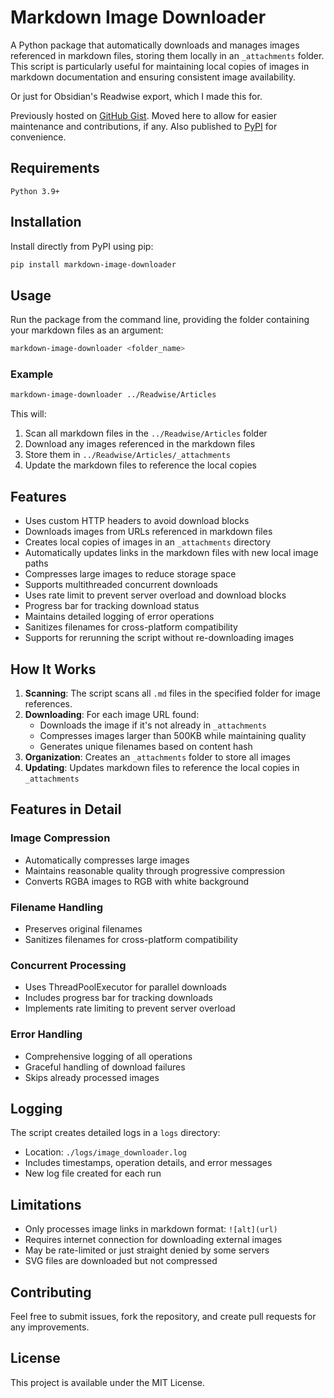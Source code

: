 # Markdown Image Downloader

A Python package that automatically downloads and manages images referenced in markdown files, storing them locally in an `_attachments` folder. This script is particularly useful for maintaining local copies of images in markdown documentation and ensuring consistent image availability.

Or just for Obsidian's Readwise export, which I made this for.

Previously hosted on [GitHub Gist](https://gist.github.com/mufidu/f7b795f844f1ee4dc78e55123d5a398b). Moved here to allow for easier maintenance and contributions, if any. Also published to [PyPI](https://pypi.org/project/markdown-image-downloader) for convenience.

## Requirements

```
Python 3.9+
```

## Installation

Install directly from PyPI using pip:

```bash
pip install markdown-image-downloader
```

## Usage

Run the package from the command line, providing the folder containing your markdown files as an argument:

```bash
markdown-image-downloader <folder_name>
```

### Example
```bash
markdown-image-downloader ../Readwise/Articles
```

This will:
1. Scan all markdown files in the `../Readwise/Articles` folder
2. Download any images referenced in the markdown files
3. Store them in `../Readwise/Articles/_attachments`
4. Update the markdown files to reference the local copies

## Features

- Uses custom HTTP headers to avoid download blocks
- Downloads images from URLs referenced in markdown files
- Creates local copies of images in an `_attachments` directory
- Automatically updates links in the markdown files with new local image paths
- Compresses large images to reduce storage space
- Supports multithreaded concurrent downloads
- Uses rate limit to prevent server overload and download blocks
- Progress bar for tracking download status
- Maintains detailed logging of error operations
- Sanitizes filenames for cross-platform compatibility
- Supports for rerunning the script without re-downloading images

## How It Works

1. **Scanning**: The script scans all `.md` files in the specified folder for image references.
2. **Downloading**: For each image URL found:
   - Downloads the image if it's not already in `_attachments`
   - Compresses images larger than 500KB while maintaining quality
   - Generates unique filenames based on content hash
3. **Organization**: Creates an `_attachments` folder to store all images
4. **Updating**: Updates markdown files to reference the local copies in `_attachments`

## Features in Detail

### Image Compression
- Automatically compresses large images
- Maintains reasonable quality through progressive compression
- Converts RGBA images to RGB with white background

### Filename Handling
- Preserves original filenames
- Sanitizes filenames for cross-platform compatibility

### Concurrent Processing
- Uses ThreadPoolExecutor for parallel downloads
- Includes progress bar for tracking downloads
- Implements rate limiting to prevent server overload

### Error Handling
- Comprehensive logging of all operations
- Graceful handling of download failures
- Skips already processed images

## Logging

The script creates detailed logs in a `logs` directory:
- Location: `./logs/image_downloader.log`
- Includes timestamps, operation details, and error messages
- New log file created for each run

## Limitations

- Only processes image links in markdown format: `![alt](url)`
- Requires internet connection for downloading external images
- May be rate-limited or just straight denied by some servers
- SVG files are downloaded but not compressed

## Contributing

Feel free to submit issues, fork the repository, and create pull requests for any improvements.

## License

This project is available under the MIT License.
